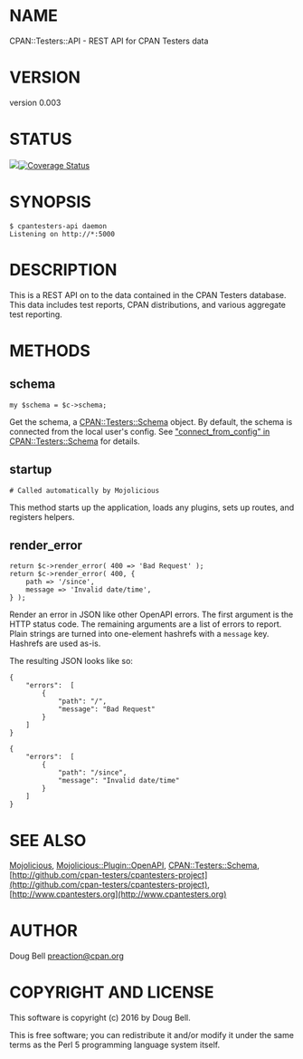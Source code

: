 # NAME

CPAN::Testers::API - REST API for CPAN Testers data

# VERSION

version 0.003

# STATUS

<a href="https://travis-ci.org/cpan-testers/cpantesters-api"><img src="https://travis-ci.org/cpan-testers/cpantesters-api.svg?branch=master"></a><a href="https://coveralls.io/r/cpan-testers/cpantesters-api"><img src="https://coveralls.io/repos/cpan-testers/CPAN-Testers-API/badge.png" alt="Coverage Status" /></a>

# SYNOPSIS

    $ cpantesters-api daemon
    Listening on http://*:5000

# DESCRIPTION

This is a REST API on to the data contained in the CPAN Testers
database. This data includes test reports, CPAN distributions, and
various aggregate test reporting.

# METHODS

## schema

    my $schema = $c->schema;

Get the schema, a [CPAN::Testers::Schema](https://metacpan.org/pod/CPAN::Testers::Schema) object. By default, the
schema is connected from the local user's config. See
["connect\_from\_config" in CPAN::Testers::Schema](https://metacpan.org/pod/CPAN::Testers::Schema#connect_from_config) for details.

## startup

    # Called automatically by Mojolicious

This method starts up the application, loads any plugins, sets up routes,
and registers helpers.

## render\_error

    return $c->render_error( 400 => 'Bad Request' );
    return $c->render_error( 400, {
        path => '/since',
        message => 'Invalid date/time',
    } );

Render an error in JSON like other OpenAPI errors. The first argument
is the HTTP status code. The remaining arguments are a list of errors
to report. Plain strings are turned into one-element hashrefs with a
`message` key. Hashrefs are used as-is.

The resulting JSON looks like so:

    {
        "errors":  [
            {
                "path": "/",
                "message": "Bad Request"
            }
        ]
    }

    {
        "errors":  [
            {
                "path": "/since",
                "message": "Invalid date/time"
            }
        ]
    }

# SEE ALSO

[Mojolicious](https://metacpan.org/pod/Mojolicious), [Mojolicious::Plugin::OpenAPI](https://metacpan.org/pod/Mojolicious::Plugin::OpenAPI),
[CPAN::Testers::Schema](https://metacpan.org/pod/CPAN::Testers::Schema),
[http://github.com/cpan-testers/cpantesters-project](http://github.com/cpan-testers/cpantesters-project),
[http://www.cpantesters.org](http://www.cpantesters.org)

# AUTHOR

Doug Bell <preaction@cpan.org>

# COPYRIGHT AND LICENSE

This software is copyright (c) 2016 by Doug Bell.

This is free software; you can redistribute it and/or modify it under
the same terms as the Perl 5 programming language system itself.

